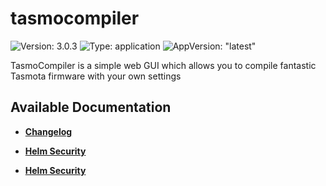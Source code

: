 # tasmocompiler

![Version: 3.0.3](https://img.shields.io/badge/Version-3.0.3-informational?style=flat-square) ![Type: application](https://img.shields.io/badge/Type-application-informational?style=flat-square) ![AppVersion: "latest"](https://img.shields.io/badge/AppVersion-"latest"-informational?style=flat-square)

TasmoCompiler is a simple web GUI which allows you to compile fantastic Tasmota firmware with your own settings

## Available Documentation

- [**Changelog**](CHANGELOG)

- [**Helm Security**](container-security)

- [**Helm Security**](helm-security)

